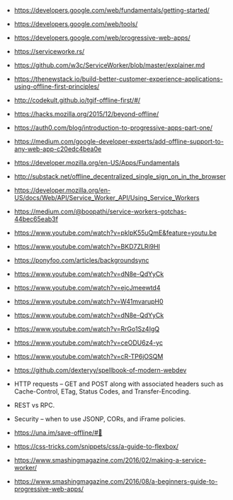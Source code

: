 - https://developers.google.com/web/fundamentals/getting-started/
- https://developers.google.com/web/tools/
- https://developers.google.com/web/progressive-web-apps/
- https://serviceworke.rs/
- https://github.com/w3c/ServiceWorker/blob/master/explainer.md
- https://thenewstack.io/build-better-customer-experience-applications-using-offline-first-principles/
- http://codekult.github.io/tgif-offline-first/#/
- https://hacks.mozilla.org/2015/12/beyond-offline/
- https://auth0.com/blog/introduction-to-progressive-apps-part-one/
- https://medium.com/google-developer-experts/add-offline-support-to-any-web-app-c20edc4bea0e
- https://developer.mozilla.org/en-US/Apps/Fundamentals
- http://substack.net/offline_decentralized_single_sign_on_in_the_browser
- https://developer.mozilla.org/en-US/docs/Web/API/Service_Worker_API/Using_Service_Workers
- https://medium.com/@boopathi/service-workers-gotchas-44bec65eab3f
- https://www.youtube.com/watch?v=pklpK55uQmE&feature=youtu.be
- https://www.youtube.com/watch?v=BKD7ZLRi9HI
- https://ponyfoo.com/articles/backgroundsync
- https://www.youtube.com/watch?v=dN8e-QdYyCk
- https://www.youtube.com/watch?v=ejcJmeewtd4
- https://www.youtube.com/watch?v=W41mvarupH0
- https://www.youtube.com/watch?v=dN8e-QdYyCk
- https://www.youtube.com/watch?v=RrGo1Sz4IgQ
- https://www.youtube.com/watch?v=ceODU6z4-yc
- https://www.youtube.com/watch?v=cR-TP6jOSQM
- https://github.com/dexteryy/spellbook-of-modern-webdev

- HTTP requests – GET and POST along with associated headers such as Cache-Control, ETag, Status Codes, and Transfer-Encoding.
- REST vs RPC.
- Security – when to use JSONP, CORs, and iFrame policies.
- https://una.im/save-offline/#💁
- https://css-tricks.com/snippets/css/a-guide-to-flexbox/
- https://www.smashingmagazine.com/2016/02/making-a-service-worker/
- https://www.smashingmagazine.com/2016/08/a-beginners-guide-to-progressive-web-apps/
